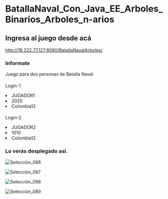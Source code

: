 # BatallaNaval_Con_Java_EE_Arboles_Binarios_Arboles_n-arios

## Ingresa al juego desde acá

http://18.222.77.127:8080/BatallaNavalArboles/

### Informate
Juego para dos personas de Batalla Naval

####
Login-1
<li>
JUGADOR1
  </li>
<li>
2020
  </li>
<li>
Colombia12
</li>

####
Login-2
<li>
JUGADOR2
  </li>
<li>
1010
  </li>
<li>
Colombia12
</li>

### Lo verás desplegado así.


![Selección_086](https://user-images.githubusercontent.com/38901171/98980282-6461a480-24ea-11eb-8620-9a8de8557a2d.jpg)


![Selección_087](https://user-images.githubusercontent.com/38901171/98980307-6deb0c80-24ea-11eb-8d52-a2c8fa74b96e.jpg)


![Selección_088](https://user-images.githubusercontent.com/38901171/98980330-76434780-24ea-11eb-963d-240359746f7d.jpg)


![Selección_089](https://user-images.githubusercontent.com/38901171/98980411-93781600-24ea-11eb-8f69-51344cd59cfc.jpg)


